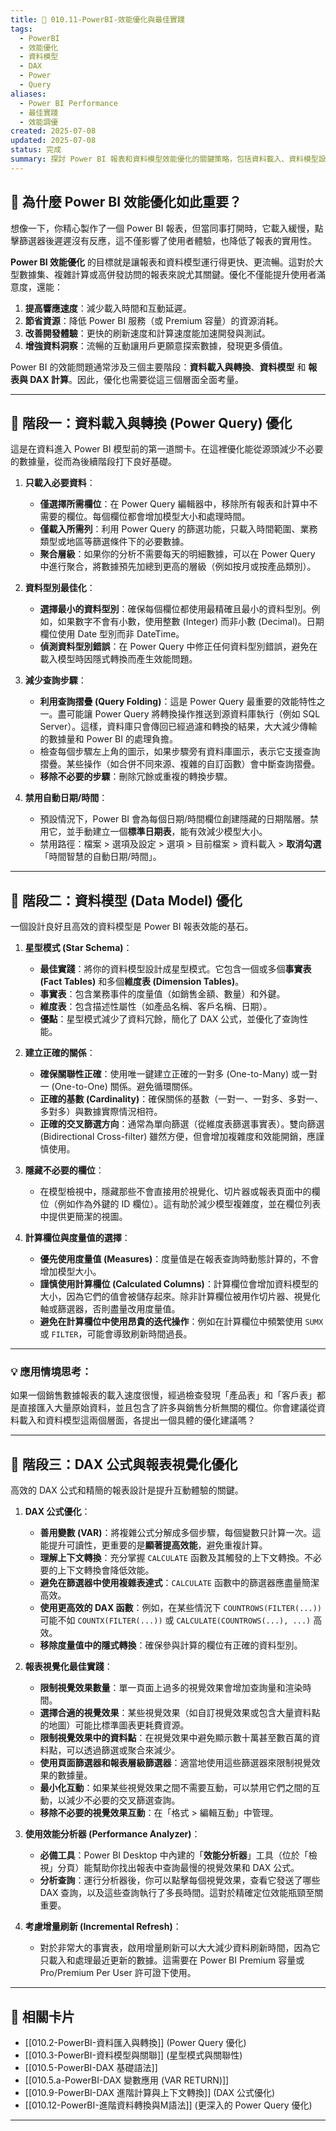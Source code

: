 ```yaml
---
title: 🧮 010.11-PowerBI-效能優化與最佳實踐
tags:
  - PowerBI
  - 效能優化
  - 資料模型
  - DAX
  - Power
  - Query
aliases:
  - Power BI Performance
  - 最佳實踐
  - 效能調優
created: 2025-07-08
updated: 2025-07-08
status: 完成
summary: 探討 Power BI 報表和資料模型效能優化的關鍵策略，包括資料載入、資料模型設計、DAX 公式優化和報表視覺化最佳實踐，以提升使用者體驗和報表響應速度。
---
```


## 🧮 為什麼 Power BI 效能優化如此重要？

想像一下，你精心製作了一個 Power BI 報表，但當同事打開時，它載入緩慢，點擊篩選器後遲遲沒有反應，這不僅影響了使用者體驗，也降低了報表的實用性。

**Power BI 效能優化** 的目標就是讓報表和資料模型運行得更快、更流暢。這對於大型數據集、複雜計算或高併發訪問的報表來說尤其關鍵。優化不僅能提升使用者滿意度，還能：

1.  **提高響應速度**：減少載入時間和互動延遲。
2.  **節省資源**：降低 Power BI 服務（或 Premium 容量）的資源消耗。
3.  **改善開發體驗**：更快的刷新速度和計算速度能加速開發與測試。
4.  **增強資料洞察**：流暢的互動讓用戶更願意探索數據，發現更多價值。

Power BI 的效能問題通常涉及三個主要階段：**資料載入與轉換**、**資料模型** 和 **報表與 DAX 計算**。因此，優化也需要從這三個層面全面考量。

---
## 🚀 階段一：資料載入與轉換 (Power Query) 優化

這是在資料進入 Power BI 模型前的第一道關卡。在這裡優化能從源頭減少不必要的數據量，從而為後續階段打下良好基礎。

1.  **只載入必要資料**：
    * **僅選擇所需欄位**：在 Power Query 編輯器中，移除所有報表和計算中不需要的欄位。每個欄位都會增加模型大小和處理時間。
    * **僅載入所需列**：利用 Power Query 的篩選功能，只載入時間範圍、業務類型或地區等篩選條件下的必要數據。
    * **聚合層級**：如果你的分析不需要每天的明細數據，可以在 Power Query 中進行聚合，將數據預先加總到更高的層級（例如按月或按產品類別）。

2.  **資料型別最佳化**：
    * **選擇最小的資料型別**：確保每個欄位都使用最精確且最小的資料型別。例如，如果數字不會有小數，使用整數 (Integer) 而非小數 (Decimal)。日期欄位使用 Date 型別而非 DateTime。
    * **偵測資料型別錯誤**：在 Power Query 中修正任何資料型別錯誤，避免在載入模型時因隱式轉換而產生效能問題。

3.  **減少查詢步驟**：
    * **利用查詢摺疊 (Query Folding)**：這是 Power Query 最重要的效能特性之一。盡可能讓 Power Query 將轉換操作推送到源資料庫執行（例如 SQL Server）。這樣，資料庫只會傳回已經過濾和轉換的結果，大大減少傳輸的數據量和 Power BI 的處理負擔。
    * 檢查每個步驟左上角的圖示，如果步驟旁有資料庫圖示，表示它支援查詢摺疊。某些操作（如合併不同來源、複雜的自訂函數）會中斷查詢摺疊。
    * **移除不必要的步驟**：刪除冗餘或重複的轉換步驟。

4.  **禁用自動日期/時間**：
    * 預設情況下，Power BI 會為每個日期/時間欄位創建隱藏的日期階層。禁用它，並手動建立一個**標準日期表**，能有效減少模型大小。
    * 禁用路徑：檔案 > 選項及設定 > 選項 > 目前檔案 > 資料載入 > **取消勾選**「時間智慧的自動日期/時間」。

---
## 🚀 階段二：資料模型 (Data Model) 優化

一個設計良好且高效的資料模型是 Power BI 報表效能的基石。

1.  **星型模式 (Star Schema)**：
    * **最佳實踐**：將你的資料模型設計成星型模式。它包含一個或多個**事實表 (Fact Tables)** 和多個**維度表 (Dimension Tables)**。
    * **事實表**：包含業務事件的度量值（如銷售金額、數量）和外鍵。
    * **維度表**：包含描述性屬性（如產品名稱、客戶名稱、日期）。
    * **優點**：星型模式減少了資料冗餘，簡化了 DAX 公式，並優化了查詢性能。

2.  **建立正確的關係**：
    * **確保關聯性正確**：使用唯一鍵建立正確的一對多 (One-to-Many) 或一對一 (One-to-One) 關係。避免循環關係。
    * **正確的基數 (Cardinality)**：確保關係的基數（一對一、一對多、多對一、多對多）與數據實際情況相符。
    * **正確的交叉篩選方向**：通常為單向篩選（從維度表篩選事實表）。雙向篩選 (Bidirectional Cross-filter) 雖然方便，但會增加複雜度和效能開銷，應謹慎使用。

3.  **隱藏不必要的欄位**：
    * 在模型檢視中，隱藏那些不會直接用於視覺化、切片器或報表頁面中的欄位（例如作為外鍵的 ID 欄位）。這有助於減少模型複雜度，並在欄位列表中提供更簡潔的視圖。

4.  **計算欄位與度量值的選擇**：
    * **優先使用度量值 (Measures)**：度量值是在報表查詢時動態計算的，不會增加模型大小。
    * **謹慎使用計算欄位 (Calculated Columns)**：計算欄位會增加資料模型的大小，因為它們的值會被儲存起來。除非計算欄位被用作切片器、視覺化軸或篩選器，否則盡量改用度量值。
    * **避免在計算欄位中使用昂貴的迭代操作**：例如在計算欄位中頻繁使用 `SUMX` 或 `FILTER`，可能會導致刷新時間過長。

---
### **💡 應用情境思考：**
如果一個銷售數據報表的載入速度很慢，經過檢查發現「產品表」和「客戶表」都是直接匯入大量原始資料，並且包含了許多與銷售分析無關的欄位。你會建議從資料載入和資料模型這兩個層面，各提出一個具體的優化建議嗎？

---

## 🚀 階段三：DAX 公式與報表視覺化優化

高效的 DAX 公式和精簡的報表設計是提升互動體驗的關鍵。

1.  **DAX 公式優化**：
    * **善用變數 (VAR)**：將複雜公式分解成多個步驟，每個變數只計算一次。這能提升可讀性，更重要的是**顯著提高效能**，避免重複計算。
    * **理解上下文轉換**：充分掌握 `CALCULATE` 函數及其觸發的上下文轉換。不必要的上下文轉換會降低效能。
    * **避免在篩選器中使用複雜表達式**：`CALCULATE` 函數中的篩選器應盡量簡潔高效。
    * **使用更高效的 DAX 函數**：例如，在某些情況下 `COUNTROWS(FILTER(...))` 可能不如 `COUNTX(FILTER(...))` 或 `CALCULATE(COUNTROWS(...), ...)` 高效。
    * **移除度量值中的隱式轉換**：確保參與計算的欄位有正確的資料型別。

2.  **報表視覺化最佳實踐**：
    * **限制視覺效果數量**：單一頁面上過多的視覺效果會增加查詢量和渲染時間。
    * **選擇合適的視覺效果**：某些視覺效果（如自訂視覺效果或包含大量資料點的地圖）可能比標準圖表更耗費資源。
    * **限制視覺效果中的資料點**：在視覺效果中避免顯示數十萬甚至數百萬的資料點，可以透過篩選或聚合來減少。
    * **使用頁面篩選器和報表層級篩選器**：適當地使用這些篩選器來限制視覺效果的數據量。
    * **最小化互動**：如果某些視覺效果之間不需要互動，可以禁用它們之間的互動，以減少不必要的交叉篩選查詢。
    * **移除不必要的視覺效果互動**：在「格式 > 編輯互動」中管理。

3.  **使用效能分析器 (Performance Analyzer)**：
    * **必備工具**：Power BI Desktop 中內建的「**效能分析器**」工具（位於「檢視」分頁）能幫助你找出報表中查詢最慢的視覺效果和 DAX 公式。
    * **分析查詢**：運行分析器後，你可以點擊每個視覺效果，查看它發送了哪些 DAX 查詢，以及這些查詢執行了多長時間。這對於精確定位效能瓶頸至關重要。

4.  **考慮增量刷新 (Incremental Refresh)**：
    * 對於非常大的事實表，啟用增量刷新可以大大減少資料刷新時間，因為它只載入和處理最近更新的數據。這需要在 Power BI Premium 容量或 Pro/Premium Per User 許可證下使用。


---
## 🔗 相關卡片

- [[010.2-PowerBI-資料匯入與轉換]] (Power Query 優化)
- [[010.3-PowerBI-資料模型與關聯]] (星型模式與關聯性)
- [[010.5-PowerBI-DAX 基礎語法]]
- [[010.5.a-PowerBI-DAX 變數應用 (VAR RETURN)]]
- [[010.9-PowerBI-DAX 進階計算與上下文轉換]] (DAX 公式優化)
- [[010.12-PowerBI-進階資料轉換與M語法]] (更深入的 Power Query 優化)

---